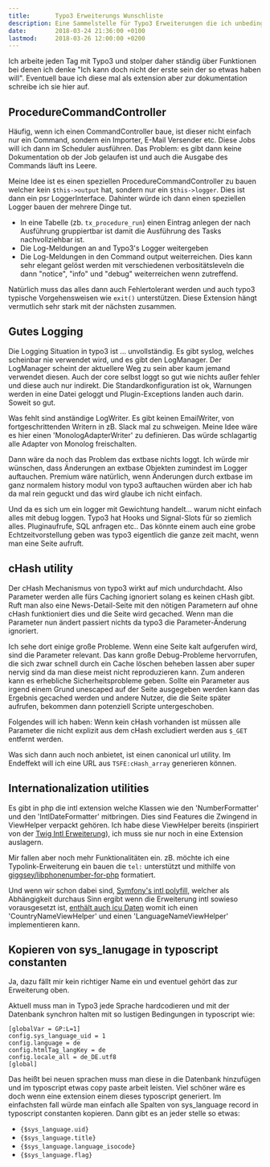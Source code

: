 ```yaml
---
title:       Typo3 Erweiterungs Wunschliste
description: Eine Sammelstelle für Typo3 Erweiterungen die ich unbedingt haben will und irgendwann vielleicht auch baue.
date:        2018-03-24 21:36:00 +0100
lastmod:     2018-03-26 12:00:00 +0200
---
```


Ich arbeite jeden Tag mit Typo3 und stolper daher ständig über Funktionen bei denen ich denke "Ich kann doch nicht der erste sein der so etwas haben will". Eventuell baue ich diese mal als extension aber zur dokumentation schreibe ich sie hier auf.

## ProcedureCommandController

Häufig, wenn ich einen CommandController baue, ist dieser nicht einfach nur ein Command, sondern ein Importer, E-Mail Versender etc.
Diese Jobs will ich dann im Scheduler ausführen. Das Problem: es gibt dann keine Dokumentation ob der Job gelaufen ist und auch die Ausgabe des Commands läuft ins Leere.

Meine Idee ist es einen speziellen ProcedureCommandController zu bauen welcher kein `$this->output` hat, sondern nur ein `$this->logger`.
Dies ist dann ein psr LoggerInterface. Dahinter würde ich dann einen speziellen Logger bauen der mehrere Dinge tut.

- In eine Tabelle (zb. `tx_procedure_run`) einen Eintrag anlegen der nach Ausführung gruppiertbar ist damit die Ausführung des Tasks nachvollziehbar ist.
- Die Log-Meldungen an and Typo3's Logger weitergeben
- Die Log-Meldungen in den Command output weiterreichen. Dies kann sehr elegant gelöst werden mit verschiedenen verbositätsleveln die dann "notice", "info" und "debug" weiterreichen wenn zutreffend.

Natürlich muss das alles dann auch Fehlertolerant werden und auch typo3 typische Vorgehensweisen wie `exit()` unterstützen.
Diese Extension hängt vermutlich sehr stark mit der nächsten zusammen.

## Gutes Logging

Die Logging Situation in typo3 ist ... unvollständig. Es gibt syslog, welches scheinbar nie verwendet wird, und es gibt den LogManager. Der LogManager scheint der aktuellere Weg zu sein aber kaum jemand verwendet diesen. Auch der core selbst loggt so gut wie nichts außer fehler und diese auch nur indirekt. Die Standardkonfiguration ist ok, Warnungen werden in eine Datei geloggt und Plugin-Exceptions landen auch darin. Soweit so gut.

Was fehlt sind anständige LogWriter. Es gibt keinen EmailWriter, von fortgeschrittenden Writern in zB. Slack mal zu schweigen.
Meine Idee wäre es hier einen 'MonologAdapterWriter' zu definieren. Das würde schlagartig alle Adapter von Monolog freischalten.

Dann wäre da noch das Problem das extbase nichts loggt. Ich würde mir wünschen, dass Änderungen an extbase Objekten zumindest im Logger auftauchen. Premium wäre natürlich, wenn Änderungen durch extbase im ganz normalem history modul von typo3 auftauchen würden aber ich hab da mal rein geguckt und das wird glaube ich nicht einfach.

Und da es sich um ein logger mit Gewichtung handelt... warum nicht einfach alles mit debug loggen. Typo3 hat Hooks und Signal-Slots für so ziemlich alles. Pluginaufrufe, SQL anfragen etc.. Das könnte einem auch eine grobe Echtzeitvorstellung geben was typo3 eigentlich die ganze zeit macht, wenn man eine Seite aufruft.

## cHash utility

Der cHash Mechanismus von typo3 wirkt auf mich undurchdacht. Also Parameter werden alle fürs Caching ignoriert solang es keinen cHash gibt. Ruft man also eine News-Detail-Seite mit den nötigen Parametern auf ohne cHash funktioniert dies und die Seite wird gecached. Wenn man die Parameter nun ändert passiert nichts da typo3 die Parameter-Änderung ignoriert.

Ich sehe dort einige große Probleme. Wenn eine Seite kalt aufgerufen wird, sind die Parameter relevant. Das kann große Debug-Probleme hervorrufen, die sich zwar schnell durch ein Cache löschen beheben lassen aber super nervig sind da man diese meist nicht reproduzieren kann. Zum anderen kann es erhebliche Sicherheitsprobleme geben. Sollte ein Parameter aus irgend einem Grund unescaped auf der Seite ausgegeben werden kann das Ergebnis gecached werden und andere Nutzer, die die Seite später aufrufen, bekommen dann potenziell Scripte untergeschoben.

Folgendes will ich haben: Wenn kein cHash vorhanden ist müssen alle Parameter die nicht explizit aus dem cHash excludiert werden aus `$_GET` entfernt werden.

Was sich dann auch noch anbietet, ist einen canonical url utility. Im Endeffekt will ich eine URL aus `TSFE:cHash_array` generieren können.

## Internationalization utilities

Es gibt in php die intl extension welche Klassen wie den 'NumberFormatter' und den 'IntlDateFormatter' mitbringen. Dies sind Features die Zwingend in ViewHelper verpackt gehören. Ich habe diese ViewHelper bereits (inspiriert von der [Twig Intl Erweiterung]), ich muss sie nur noch in eine Extension auslagern.

Mir fallen aber noch mehr Funktionalitäten ein. zB. möchte ich eine Typolink-Erweiterung ein bauen die `tel:` unterstützt und mithilfe von [giggsey/libphonenumber-for-php] formatiert.

Und wenn wir schon dabei sind, [Symfony's intl polyfill], welcher als Abhängigkeit durchaus Sinn ergibt wenn die Erweiterung intl sowieso vorausgesetzt ist, [enthält auch icu Daten] womit ich einen 'CountryNameViewHelper' und einen 'LanguageNameViewHelper' implementieren kann.

## Kopieren von sys_lanugage in typoscript constanten

Ja, dazu fällt mir kein richtiger Name ein und eventuel gehört das zur Erweiterung oben.

Aktuell muss man in Typo3 jede Sprache hardcodieren und mit der Datenbank synchron halten mit so lustigen Bedingungen in typoscript wie:
```
[globalVar = GP:L=1]
config.sys_language_uid = 1 
config.language = de
config.htmlTag_langKey = de
config.locale_all = de_DE.utf8
[global]
``` 

Das heißt bei neuen sprachen muss man diese in die Datenbank hinzufügen und im typoscript etwas copy paste arbeit leisten.
Viel schöner wäre es doch wenn eine extension einem dieses typoscript generiert. Im einfachsten fall würde man einfach alle Spalten von sys_language record in typoscript constanten kopieren. Dann gibt es an jeder stelle so etwas:
- `{$sys_language.uid}`
- `{$sys_language.title}` 
- `{$sys_language.language_isocode}` 
- `{$sys_language.flag}` 

[Twig Intl Erweiterung]: http://twig-extensions.readthedocs.io/en/latest/intl.html
[giggsey/libphonenumber-for-php]: https://packagist.org/packages/giggsey/libphonenumber-for-php
[Symfony's intl polyfill]: https://packagist.org/packages/symfony/intl
[enthält auch icu Daten]: https://symfony.com/doc/current/components/intl.html#accessing-icu-data